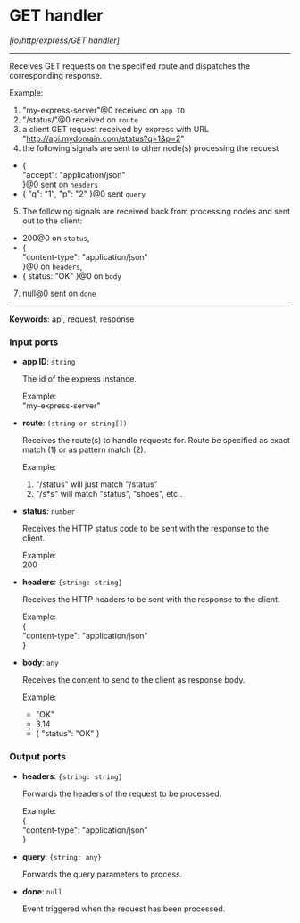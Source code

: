 # GET handler

_[io/http/express/GET handler]_

---

Receives GET requests on the specified route and dispatches the corresponding response.  
  
Example:  
1. "my-express-server"@0 received on `app ID`  
2. "/status/"@0 received on `route`  
3. a client GET request received by express with URL "http://api.mydomain.com/status?q=1&p=2"  
4. the following signals are sent to other node(s) processing the request  
- {  
 "accept": "application/json"  
}@0 sent on `headers`  
- { "q": "1", "p": "2" }@0 sent `query`  
5. The following signals are received back from processing nodes and sent out to the client:  
- 200@0 on `status`,  
- {  
    "content-type": "application/json"   
  }@0 on `headers`,  
- { status: "OK" }@0 on `body`  
7. null@0 sent on `done`  
  

---

__Keywords__: api, request, response

### Input ports

* __app ID__: ` string `

    The id of the express instance.  
      
    Example:   
    "my-express-server"  


* __route__: ` (string or string[]) `

    Receives the route(s) to handle requests for. Route be specified as exact match (1) or as pattern match (2).  
      
    Example:  
    1) "/status" will just match "/status"  
    2) "/s*s" will match "status", "shoes", etc..  


* __status__: ` number `

    Receives the HTTP status code to be sent with the response to the client.  
      
    Example:   
    200  


* __headers__: ` {string: string} `

    Receives the HTTP headers to be sent with the response to the client.  
      
    Example:   
    {  
      "content-type": "application/json"  
    }  


* __body__: ` any `

    Receives the content to send to the client as response body.  
      
    Example:  
    - "OK"  
    - 3.14  
    - { "status": "OK" }  

### Output ports

* __headers__: ` {string: string} `

    Forwards  the headers of the request to be processed.  
      
    Example:   
    {  
      "content-type": "application/json"  
    }  


* __query__: ` {string: any} `

    Forwards the query parameters to process.  


* __done__: ` null `

    Event triggered when the request has been processed.  

